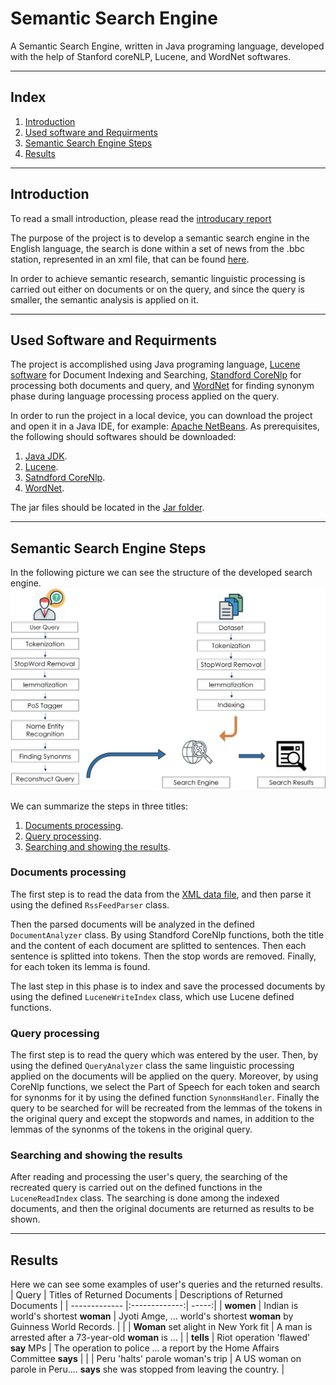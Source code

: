 # Semantic Search Engine

A Semantic Search Engine, written in Java programing language, developed with the help of Stanford coreNLP, Lucene, and WordNet softwares.

---

## Index
1. [Introduction](#introduction)
2. [Used software and Requirments](#used-software-and-requirments)
3. [Semantic Search Engine Steps](#semantic-search-engine-steps)
4. [Results](#results)

---
## Introduction

To read a small introduction, please read the [introducary report](https://github.com/Nemat-Allah-Aloush/Semantic-Search-Engine/blob/main/Introductory%20Report.pdf)

The purpose of the project is to develop a semantic search engine in the English language, the search is done within a set of news from the .bbc station, represented in an xml file, that can be found [here](https://github.com/Nemat-Allah-Aloush/Semantic-Search-Engine/blob/main/bbc_rss_feed.xml).

In order to achieve semantic research, semantic linguistic processing is carried out either on documents or on the query, and since the query is smaller, the semantic analysis is applied on it. 

--- 
## Used Software and Requirments

The project is accomplished using Java programing language, [Lucene software](https://lucene.apache.org/) for Document Indexing and Searching, [Standford CoreNlp](https://stanfordnlp.github.io/CoreNLP/) for processing both documents and query, and [WordNet](https://wordnet.princeton.edu/) for finding synonym phase during language processing process applied on the query. 

In order to run the project in a local device, you can download the project and open it in a Java IDE, for example: [Apache NetBeans](https://netbeans.apache.org/). As prerequisites, the following should softwares should be downloaded:
1. [Java JDK](https://www.oracle.com/java/technologies/downloads/).
2. [Lucene](https://lucene.apache.org/core/downloads.html).
3. [Satndford CoreNlp](https://stanfordnlp.github.io/CoreNLP/download.html).
4. [WordNet](https://wordnet.princeton.edu/download/current-version).

The jar files should be located in the [Jar folder](https://github.com/Nemat-Allah-Aloush/Semantic-Search-Engine/tree/main/Jar).

--- 
## Semantic Search Engine Steps
 In the following picture we can see the structure of the developed search engine.
![alt text](https://github.com/Nemat-Allah-Aloush/Semantic-Search-Engine/blob/main/images/SSE%20structure.png "Semantic Search Engine Steps")

We can summarize the steps in three titles:
1. [Documents processing](#document-processing).
2. [Query processing](#query-processing).
3. [Searching and showing the results](#searching-and-showing-the-results).

### Documents processing
The first step is to read the data from the [XML data file](https://github.com/Nemat-Allah-Aloush/Semantic-Search-Engine/blob/main/bbc_rss_feed.xml), and then parse it using the defined `RssFeedParser` class.

Then the parsed documents will be analyzed in the defined `DocumentAnalyzer` class. By using Standford CoreNlp functions, both the title and the content of each document are splitted to sentences. Then each sentence is splitted into tokens. Then the stop words are removed. Finally, for each token its lemma is found.

The last step in this phase is to index and save the processed documents by using the defined `LuceneWriteIndex` class, which use Lucene defined functions.

### Query processing
The first step is to read the query which was entered by the user. Then, by using the defined `QueryAnalyzer` class the same linguistic processing applied on the documents will be applied on the query. Moreover, by using CoreNlp functions, we select the Part of Speech for each token and search for synonms for it by using the defined function `SynonmsHandler`.
Finally the query to be searched for will be recreated from the lemmas of the tokens in the original query and except the stopwords and names, in addition to the lemmas of the synonms of the tokens in the original query.

### Searching and showing the results
After reading and processing the user's query, the searching of the recreated query is carried out on the defined functions in the `LuceneReadIndex` class. The searching is done among the indexed documents, and then the original documents are returned as results to be shown.

---
## Results
Here we can see some examples of user's queries and the returned results.
| Query        | Titles of Returned Documents           | Descriptions of Returned Documents     |
| ------------- |:-------------:| -----:|
| **women**      | Indian is world's shortest **woman** | Jyoti Amge, ... world's shortest **woman** by Guinness World Records. |
|                | **Woman** set alight in New York fit      |   A man is arrested after a 73-year-old **woman** is ... |
| **tells** | Riot operation 'flawed' **say** MPs     |    The operation to police ... a report by the Home Affairs Committee **says** |
|  |   Peru 'halts' parole woman's trip  |  A US woman on parole in Peru.... **says** she was stopped from leaving the country.     |
